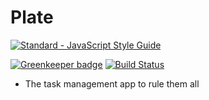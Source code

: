 # Plate

[![Standard - JavaScript Style Guide](https://cdn.rawgit.com/feross/standard/master/badge.svg)](https://github.com/feross/standard)

[![Greenkeeper badge](https://badges.greenkeeper.io/knipferrc/plate.svg)](https://greenkeeper.io/)
[![Build Status](https://travis-ci.org/knipferrc/plate.svg?branch=master)](https://travis-ci.org/knipferrc/plate)

- The task management app to rule them all
